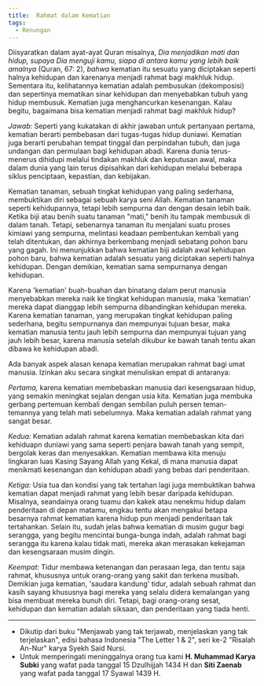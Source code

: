 ```yaml
---
title:  Rahmat dalam Kematian
tags:
  - Renungan
---
```


Diisyaratkan dalam ayat-ayat Quran misalnya, *Dia menjadikan mati dan hidup, supaya Dia menguji kamu, siapa di antara kamu yang lebih baik amalnya* (Quran, 67: 2), *bahwa* kematian itu sesuatu yang diciptakan seperti halnya kehidupan dan karenanya menjadi rahmat bagi makhluk hidup. Sementara itu, kelihatannya kematian adalah pembusukan (dekomposisi) dan sepertinya mematikan sinar kehidupan dan menyebabkan tubuh yang hidup membusuk. Kematian juga menghancurkan kesenangan. Kalau begitu, bagaimana bisa kematian menjadi rahmat bagi makhluk hidup?

<!--more-->

*Jawab*: Seperti yang kukatakan di akhir jawaban untuk pertanyaan pertama, kematian berarti pembebasan dari tugas-tugas hidup duniawi. Kematian juga berarti perubahan tempat tinggal dan perpindahan tubuh, dan juga undangan dan permulaan bagi kehidupan abadi. Karena dunia terus-menerus dihidupi melalui tindakan makhluk dan keputusan awal, maka dalam dunia yang lain terus dipisahkan dari kehidupan melalui beberapa siklus penciptaan, kepastian, dan kebijakan.

Kematian tanaman, sebuah tingkat kehidupan yang paling sederhana, membuktikan diri sebagai sebuah karya seni Allah. Kematian tanaman seperti kehidupannya, tetapi lebih sempurna dan dengan desain lebih baik. Ketika biji atau benih suatu tanaman "mati," benih itu tampak membusuk di dalam tanah. Tetapi, sebenarnya tanaman itu menjalani suatu proses kimiawi yang sempurna, melintasi keadaan pembentukan kembali yang telah ditentukan, dan akhirnya berkembang menjadi sebatang pohon baru yang gagah. Ini menunjukkan bahwa kematian biji adalah awal kehidupan pohon baru, bahwa kematian adalah sesuatu yang diciptakan seperti halnya kehidupan. Dengan demikian, kematian sama sempurnanya dengan kehidupan.

Karena 'kematian' buah-buahan dan binatang dalam perut manusia menyebabkan mereka naik ke tingkat kehidupan manusia, maka 'kematian' mereka dapat dianggap lebih sempurna dibandingkan kehidupan mereka. Karena kematian tanaman, yang merupakan tingkat kehidupan paling sederhana, begitu sempurnanya dan mempunyai tujuan besar, maka kematian manusia tentu jauh lebih sempurna dan mempunyai tujuan yang jauh lebih besar, karena manusia setelah dikubur ke bawah tanah tentu akan dibawa ke kehidupan abadi.

Ada banyak aspek alasan kenapa kematian merupakan rahmat bagi umat manusia. Izinkan aku secara singkat menuliskan empat di antaranya:

*Pertama,* karena kematian membebaskan manusia dari kesengsaraan hidup, yang semakin meningkat sejalan dengan usia kita. Kematian juga membuka gerbang pertemuan kembali dengan sembilan puluh persen teman-temannya yang telah mati sebelumnya. Maka kematian adalah rahmat yang sangat besar.

*Kedua:* Kematian adalah rahmat karena kematian membebaskan kita dari kehiduapn duniawi yang sama seperti penjara bawah tanah yang sempit, bergolak keras dan menyesakkan. Kematian membawa kita menuju lingkaran luas Kasing Sayang Allah yang Kekal, di mana manusia dapat menikmati kesenangan dan kehidupan abadi yang bebas dari penderitaan.

*Ketiga:* Usia tua dan kondisi yang tak tertahan lagi juga membuktikan bahwa kematian dapat menjadi rahmat yang lebih besar daripada kehidupan. Misalnya, seandainya orang tuamu dan kakek atau nenekmu hidup dalam penderitaan di depan matamu, engkau tentu akan mengakui betapa besarnya rahmat kematian karena hidup pun menjadi penderitaan tak tertahankan. Selain itu, sudah jelas bahwa kematian di musim gugur bagi serangga, yang begitu mencintai bunga-bunga indah, adalah rahmat bagi serangga itu karena kalau tidak mati, mereka akan merasakan kekejaman dan kesengsaraan musim dingin.

*Keempat:* Tidur membawa ketenangan dan perasaan lega, dan tentu saja rahmat, khususnya untuk orang-orang yang sakit dan terkena musibah. Demikian juga kematian, 'saudara kandung' tidur, adalah sebuah rahmat dan kasih sayang khususnya bagi mereka yang selalu didera kemalangan yang bisa membuat mereka bunuh diri. Tetapi, bagi orang-orang sesat, kehidupan dan kematian adalah siksaan, dan penderitaan yang tiada henti.

---

- Dikutip dari buku "Menjawab yang tak terjawab, menjelaskan yang tak terjelaskan", edisi bahasa Indonesia "The Letter 1 & 2", seri ke-2 "Risalah An-Nur" karya Syekh Said Nursi.
- Untuk memperingati meninggalnya orang tua kami **H. Muhammad Karya Subki** yang wafat pada tanggal 15 Dzulhijjah 1434 H dan **Siti Zaenab** yang wafat pada tanggal 17 Syawal 1439 H.
